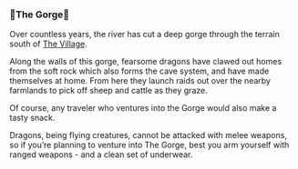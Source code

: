 ### 🐲The Gorge🐲
Over countless years, the river has cut a deep gorge through the terrain south of [The Village](../village_square/index.md).

Along the walls of this gorge, fearsome dragons have clawed out homes from the soft rock which also forms the cave
  system, and have made themselves at home. From here they launch raids out over the nearby farmlands to pick off
  sheep and cattle as they graze.

Of course, any traveler who ventures into the Gorge would also make a tasty snack.

Dragons, being flying creatures, cannot be attacked with melee weapons, so if you’re planning to venture into The
  Gorge, best you arm yourself with ranged weapons - and a clean set of underwear.



